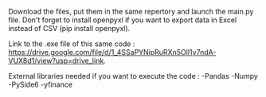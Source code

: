 Download the files, put them in the same repertory and launch the main.py file. Don't forget to install openpyxl if you want to export data in Excel instead of CSV (pip install openpyxl).

Link to the .exe file of this same code : https://drive.google.com/file/d/1_4SSaPYNipRuRXn5OIl1y7ndA-VUX8d1/view?usp=drive_link.

External libraries needed if you want to execute the code : 
-Pandas
-Numpy
-PySide6
-yfinance
